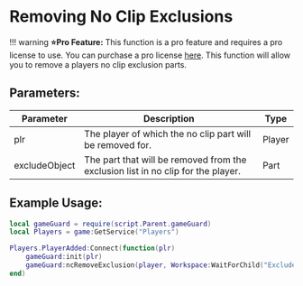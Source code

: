 # Removing No Clip Exclusions
!!! warning
    **⭐Pro Feature:** This function is a pro feature and requires a pro license to use. You can purchase a pro license [here](https://discord.gg/2F4CJFhVwv).
This function will allow you to remove a players no clip exclusion parts.

## Parameters:

| Parameter     | Description                                                                      | Type   |
| ------------- | -------------------------------------------------------------------------------- | ------ |
| plr           | The player of which the no clip part will be removed for.                        | Player |
| excludeObject | The part that will be removed from the exclusion list in no clip for the player. | Part   |

## Example Usage:

```lua hl_lines="6" linenums="1"
local gameGuard = require(script.Parent.gameGuard)
local Players = game:GetService("Players")

Players.PlayerAdded:Connect(function(plr)
    gameGuard:init(plr)
    gameGuard:ncRemoveExclusion(player, Workspace:WaitForChild("Exclude")) -- Will remove exclusion for part in workspace called "Exclude".
end)
```
